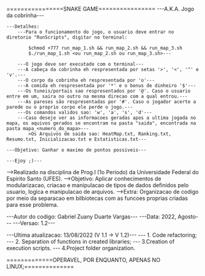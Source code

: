 ================SNAKE GAME================
        ---A.K.A. Jogo da cobrinha---
    
    ---Detalhes: 
        ---Para o funcionamento do jogo, o usuario deve entrar no diretorio "RunScripts", digitar no terminal:
        
            $chmod +777 run_map_1.sh && run_map_2.sh && run_map_3.sh
            $./run_map_1.sh <ou run_map_2.sh ou run_map_3.sh>---

        ---O jogo deve ser executado com o terminal---
        ---A cabeça da cobrinha eh respresentada por setas '>', '<', '^' e 'v'.---
        ---O corpo da cobrinha eh respresentada por 'o'---
        ---A comida eh respresentada por '*' e o bonus de dinheiro '$'---
        ---Os tuneis/portais sao respresentados por '@'. Caso o usuario entre em um, saira no outro na mesma direcao com a qual entrou.---
        ---As pareses são respresentadas por '#'. Caso o jogador acerte a parede ou o proprio corpo ele perde o jogo.---
        ---Os comandos validos sao: 'w', 'a', 's', 'd'---
        ---Caso deseje ver as informacoes geradas apos a ultima jogada no mapa, os aquivos gerados se encontram na pasta "saida", encontrada na pasta mapa_<numero_do_mapa>---
            >Os Arquivos de saida sao: HeatMap.txt, Ranking.txt, Resumo.txt, Inicializacao.txt e Estatisticas.txt---

    ---Objetivo: Ganhar o maximo de pontos possiveis---

    ---Ejoy ;)---


-->Realizado na disciplina de Prog.I (1o Periodo) da Universidade Federal do Espirito Santo (UFES).
-->Objetivo: Aplicar conhecimentos de modularizacao, criacao e manipulacao de tipos de dados definidos pelo usuario, logica e manipulacao de arquivos.
-->Extra: Organizacao de codigo por meio da separacao em bilbiotecas com as funcoes proprias criadas para esse problema.

---Autor do codigo: Gabriel Zuany Duarte Vargas---
---Data: 2022, Agosto---
---Versao: 1.2---

---Ultima atualizacao: 13/08/2022 (V 1.1 -> V 1.2)---
    --- 1. Code refactoring;
    --- 2. Separation of functions in created libraries;
    --- 3.Creation of execution scripts.
    --- 4.Project folder organization.
    
=============OPERAVEL, POR ENQUANTO, APENAS NO LINUX;==============